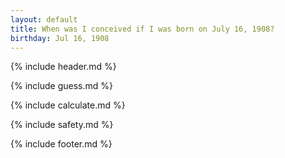 ```yaml
---
layout: default
title: When was I conceived if I was born on July 16, 1908?
birthday: Jul 16, 1908
---
```


{% include header.md %}

{% include guess.md %}

{% include calculate.md %}

{% include safety.md %}

{% include footer.md %}



